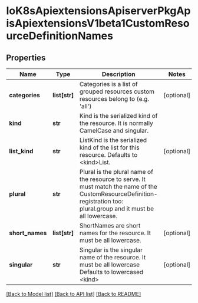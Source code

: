 # IoK8sApiextensionsApiserverPkgApisApiextensionsV1beta1CustomResourceDefinitionNames

## Properties
Name | Type | Description | Notes
------------ | ------------- | ------------- | -------------
**categories** | **list[str]** | Categories is a list of grouped resources custom resources belong to (e.g. &#x27;all&#x27;) | [optional] 
**kind** | **str** | Kind is the serialized kind of the resource.  It is normally CamelCase and singular. | 
**list_kind** | **str** | ListKind is the serialized kind of the list for this resource.  Defaults to &lt;kind&gt;List. | [optional] 
**plural** | **str** | Plural is the plural name of the resource to serve.  It must match the name of the CustomResourceDefinition-registration too: plural.group and it must be all lowercase. | 
**short_names** | **list[str]** | ShortNames are short names for the resource.  It must be all lowercase. | [optional] 
**singular** | **str** | Singular is the singular name of the resource.  It must be all lowercase  Defaults to lowercased &lt;kind&gt; | [optional] 

[[Back to Model list]](../README.md#documentation-for-models) [[Back to API list]](../README.md#documentation-for-api-endpoints) [[Back to README]](../README.md)

